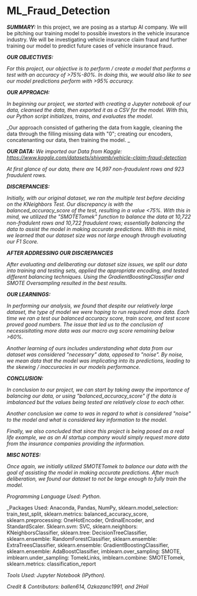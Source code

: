# ML_Fraud_Detection

***SUMMARY:***
In this project, we are posing as a startup AI company. We will be pitching our training model to possible investors in the vehicle insurance industry. We will be investigating vehicle insurance claim fraud and further training our model to predict future cases of vehicle insurance fraud.

***OUR OBJECTIVES:***

_For this project, our objective is to perform / create a model that performs a test with an accuracy of >75%-80%. In doing this, we would also like to see our model predictions perform with >95% accuracy._

***OUR APPROACH:***

_In beginning our project, we started with creating a Jupyter notebook of our data, cleansed the data, then exported it as a CSV for the model. With this, our Python script initializes, trains, and evaluates the model._

_Our approach consisted of gathering the data from kaggle, cleaning the data through the filling missing data with "0"; creating our encoders, concatenanting our data, then training the model. _

***OUR DATA:***
_We imported our Data from Kaggle: https://www.kaggle.com/datasets/shivamb/vehicle-claim-fraud-detection_

_At first glance of our data, there are 14,997 non-fraudulent rows and 923 fraudulent rows._

_***DISCREPANCIES:***_

_Initially, with our original dataset, we ran the multiple test before deciding on the KNeighbors Test. 
Our discrepancy is with the balanced_accuracy_score of the test, resulting in a value <75%.
With this in mind, we utilized the "SMOTETomek" function to balance the data at 10,722 non-fradulent rows and 10,722 fraudulent rows; essentially balancing the data to assist the model in making accurate predictions. With this in mind, we learned that our dataset size was not large enough through evaluating our F1 Score._

_***AFTER ADDRESSING OUR DISCREPANCIES***_

_After evaluating and deliberating our dataset size issues, we split our data into training and testing sets, applied the appropriate encoding, and tested different balancing techniques. Using the GradientBoostingClassifier and SMOTE Oversampling resulted in the best results._

***OUR LEARNINGS:***

_In performing our analysis, we found that despite our relatively large dataset, the type of model we were hoping to run required more data. Each time we ran a test our balanced accuracy score, train score, and test score proved good numbers. The issue that led us to the conclusion of necessisitating more data was our macro avg score remaining below >60%._

_Another learning of ours includes understanding what data from our dataset was considered "necessary" data, opposed to "noise". By noise, we mean data that the model was implicating into its predictions, leading to the skewing / inaccuracies in our models performance._

***CONCLUSION:***

_In conclusion to our project, we can start by taking away the importance of balancing our data, or using "balanced_accuracy_score" if the data is imbalanced but the values being tested are relatively close to each other._

_Another conclusion we came to was in regard to what is considered "noise" to the model and what is considered key information to the model._

_Finally, we also concluded that since this project is being posed as a real life example, we as an AI startup company would simply request more data from the insurance companies providing the information._

***MISC NOTES:***

_Once again, we initially utilized SMOTETomek to balance our data with the goal of assisting the model in making accurate predictions. After much deliberation, we found our dataset to not be large enough to fully train the model._

_Programming Language Used: Python._

_Packages Used: Anaconda, Pandas, NumPy, sklearn.model_selection: train_test_split, sklearn.metrics: balanced_accuracy_score, sklearn.preprocessing: OneHotEncoder, OrdinalEncoder, and StandardScaler. Sklearn.svm: SVC, sklearn.neighbors: KNeighborsClassifier, sklearn.tree: DecisionTreeClassifier, sklearn.ensemble: RandomForestClassifier, sklearn.ensemble: ExtraTreesClassifier, sklearn.ensemble: GradientBoostingClassifier, sklearn.ensemble: AdaBoostClassifier, imblearn.over_sampling: SMOTE, imblearn.under_sampling: TomekLinks, imblearn.combine: SMOTETomek, sklearn.metrics: classification_report

_Tools Used: Jupyter Notebook (IPython)._

_Credit & Contributors: ballen614, Ozkazanc1991, and 2Hail_

